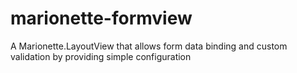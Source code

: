 marionette-formview
===================

A Marionette.LayoutView that allows form data binding and custom validation by providing simple configuration
